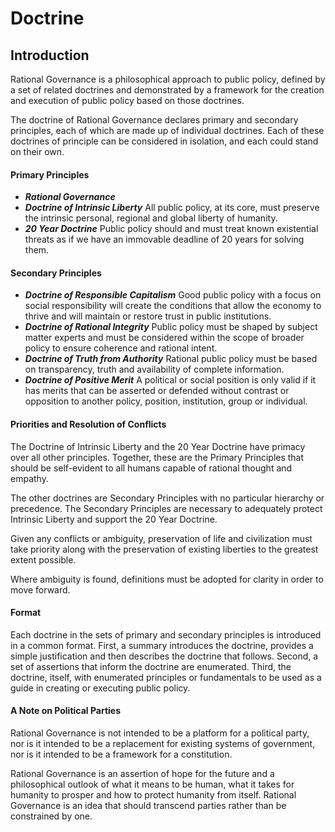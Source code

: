 # Doctrine

## Introduction
Rational Governance is a philosophical approach to public policy, defined by a set of related doctrines and demonstrated by a framework for the creation and execution of public policy based on those doctrines.

The doctrine of Rational Governance declares primary and secondary principles, each of which are made up of individual doctrines.  Each of these doctrines of principle can be considered in isolation, and each could stand on their own. 

#### Primary Principles
-  *__Rational Governance__* 
-  *__Doctrine of Intrinsic Liberty__* All public policy, at its core, must preserve the intrinsic personal, regional and global liberty of humanity.
-  *__20 Year Doctrine__* Public policy should and must treat known existential threats as if we have an immovable deadline of 20 years for solving them. 

#### Secondary Principles
-  *__Doctrine of Responsible Capitalism__* Good public policy with a focus on social responsibility will create the conditions that allow the economy to thrive and will maintain or restore trust in public institutions.
-  *__Doctrine of Rational Integrity__* Public policy must be shaped by subject matter experts and must be considered within the scope of broader policy to ensure coherence and rational intent. 
-  *__Doctrine of Truth from Authority__* Rational public policy must be based on transparency, truth and availability of complete information.
-  *__Doctrine of Positive Merit__* A political or social position is only valid if it has merits that can be asserted or defended without contrast or opposition to another policy, position, institution, group or individual.

#### Priorities and Resolution of Conflicts

The Doctrine of Intrinsic Liberty and the 20 Year Doctrine have primacy over all other principles.  Together, these are the Primary Principles that should be self-evident to all humans capable of rational thought and empathy.

The other doctrines are Secondary Principles with no particular hierarchy or precedence.  The Secondary Principles are necessary to adequately protect Intrinsic Liberty and support the 20 Year Doctrine.

Given any conflicts or ambiguity, preservation of life and civilization must take priority along with the preservation of existing liberties to the greatest extent possible.

Where ambiguity is found, definitions must be adopted for clarity in order to move forward.

#### Format

Each doctrine in the sets of primary and secondary principles is introduced in a common format.  First, a summary introduces the doctrine, provides a simple justification and then describes the doctrine that follows.  Second, a set of assertions that inform the doctrine are enumerated.  Third, the doctrine, itself, with enumerated principles or fundamentals to be used as a guide in creating or executing public policy. 

#### A Note on Political Parties

Rational Governance is not intended to be a platform for a political party, nor is it intended to be a replacement for existing systems of government, nor is it intended to be a framework for a constitution.

Rational Governance is an assertion of hope for the future and a philosophical outlook of what it means to be human, what it takes for humanity to prosper and how to protect humanity from itself.  Rational Governance is an idea that should transcend parties rather than be constrained by one.


